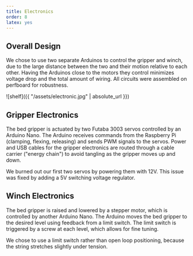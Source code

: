 ```yaml
---
title: Electronics
order: 8
latex: yes
---
```


## Overall Design

We chose to use two separate Arduinos to control the gripper and winch, due to the large distance between the two and their motion relative to each other. Having the Arduinos close to the motors they control minimizes voltage drop and the total amount of wiring. All circuits were assembled on perfboard for robustness.

![shelf]({{ "/assets/electronic.jpg" | absolute_url }})
## Gripper Electronics

The bed gripper is actuated by two Futaba 3003 servos controlled by an Arduino Nano. The Arduino receives commands from the Raspberry Pi (clamping, flexing, releasing) and sends PWM signals to the servos. Power and USB cables for the gripper electronics are routed through a cable carrier ("energy chain") to avoid tangling as the gripper moves up and down.

We burned out our first two servos by powering them with 12V. This issue was fixed by adding a 5V switching voltage regulator.

## Winch Electronics

The bed gripper is raised and lowered by a stepper motor, which is controlled by another Arduino Nano. The Arduino moves the bed gripper to the desired level using feedback from a limit switch. The limit switch is triggered by a screw at each level, which allows for fine tuning.

We chose to use a limit switch rather than open loop positioning, because the string stretches slightly under tension.
